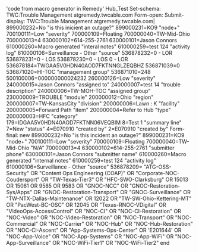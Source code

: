 'code from macro generator in Remedy'
Hub_Test
Set-schema: TWC:Trouble Management
atgremedy.twcable.com
Form-open: 
Submit-display: TWC:Trouble Management
atgremedy.twcable.com|
899000232=No "is this inicient an outage?"
899000231=KO9 "node+"
700100111=Low "severity"
700000109=Floating
700000040=TW-Mid-Ohio
700000013=4
630000102=614-255-2761
630000101=Jason Connors
610000260=Macro generated "interal notes"
610000259=test 124 "activity log"
610000106=Surveillance - Other "source"
536878232=0 - LOR
536878231=0 - LOS
536878230=0 - LOS
0 - LOR
536878184=TWGAA5V0HDN40AOD7FKTNNGLZEQBHZ
536871039=0
536871020=HI-TOC "management group"
536871010=248
500100006=000000000024232
260000126=Low "severity"
240000015=Jason Connors "assigned to"
240000007=test 14 "trouble description"
240000006=TW-MOH-TOC "assigned group"
230000009=TROUBLE "module"
200000012=Ohio "region"
200000007=TW-KansasCity "division"
200000006=Lawn : K "facility"
200000005=Forward Path "item"
200000004=Refer to Hub "type"
200000003=HFC "category"
179=IDGAA5V0HDN40AOD7FKTNN06VEQBIM
8=Test 1 "summary line"
7=New "status"
4=E070910 "created by"
2=E070910 "created by"
Form-final: new
899000232=No "is this incident an outage?"
899000231=KO9 "node+"
700100111=Low "severity"
700000109=Floating
700000040=TW-Mid-Ohio "N/A"
700000013=4
630000102=614-255-2761 "submitter phone"
630000101=Jason Connors "submitter name"
610000260=Macro generated "internal notes"
610000259=test 124 "activity log"
610000106=Surveillance - Other "source"
536878209= "ATG-OSS-Security" OR "Content Ops Engineering (COAP)" OR "Corporate-NOC-Coudersport" OR "TW-Texas-Tier3" OR "HFC-SWO-Clarksburg" OR 15013 OR 15061 OR 9585 OR 9583 OR "GNOC-NCC" OR "GNOC-Restoration-Sys/Apps" OR "GNOC-Restoration-Transport" OR "GNOC-Surveillance" OR "TW-NTX-Dallas-Maintenance" OR 12022 OR "TW-SW-Ohio-Kettering-MT" OR "PacWest-BC-OSC" OR 12045 OR "Texas-RNOC-VDigital" OR "VideoOps-AccessControl" OR "NOC-CI" OR "NOC-CI-Restoration" OR "NOC-Video" OR "NOC-Video-Restoration" OR "NOC-Transport" OR "NOC-Commercial" OR "NOC-Carrier" OR "NOC-Hub" OR "NOC-Hub-Restoration" OR "NOC-CI-Ascent" OR "App-Systems-Ops-Center" OR 'E201644' OR "NOC-App-Voice" OR "NOC-App-Systems" OR "NOC-App-WiFi" OR "NOC-App-Surveillance" OR "NOC-WiFi-Tier1" OR "NOC-WiFi-Tier2"
end


